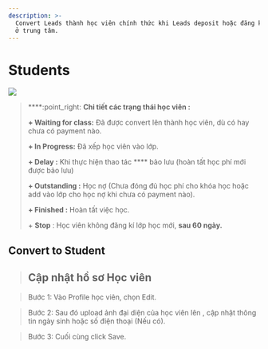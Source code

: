 ```yaml
---
description: >-
  Convert Leads thành học viên chính thức khi Leads deposit hoặc đăng kí gói học
  ở trung tâm.
---
```


# Students

![](../../.gitbook/assets/Edu\_ChamSocStudetns.png)

> ****:point\_right: **Chi tiết  các trạng thái học viên :**
>
> **+ Waiting for class:** Đã được convert lên thành học viên, dù có hay chưa có payment nào.
>
> **+ In Progress:**  Đã xếp học viên vào lớp.
>
> **+ Delay :** Khi thực hiện thao tác **** bảo lưu (hoàn tất học phí mới được bảo lưu)
>
> **+ Outstanding :** Học nợ (Chưa đóng đủ học phí cho khóa học hoặc add vào lớp cho học nợ khi chưa có payment nào).
>
> **+ Finished :** Hoàn tất việc học.
>
> \+ **Stop** : Học viên không đăng kí lớp học mới, **sau 60 ngày.**

## Convert to Student

> ## Cập nhật hồ sơ Học viên

> Bước 1: Vào Profile học viên, chọn Edit.&#x20;

> Bước 2: Sau đó upload ảnh đại diện của học viên lên , cập nhật thông tin ngày sinh hoặc số điện thoại (Nếu có).

> Bước 3: Cuối cùng click Save.
